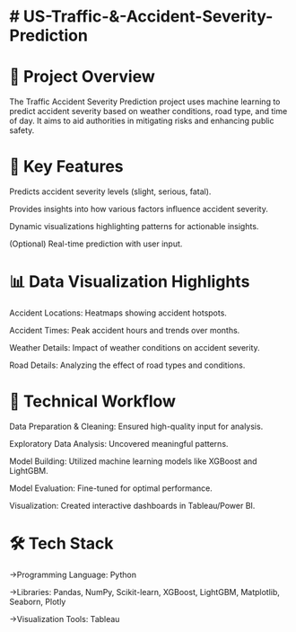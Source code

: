 # # US-Traffic-&-Accident-Severity-Prediction

# 🚀 Project Overview

The Traffic Accident Severity Prediction project uses machine learning to predict accident severity based on weather conditions, road type, and time of day. It aims to aid authorities in mitigating risks and enhancing public safety.

# 🌟 Key Features

Predicts accident severity levels (slight, serious, fatal).

Provides insights into how various factors influence accident severity.

Dynamic visualizations highlighting patterns for actionable insights.

(Optional) Real-time prediction with user input.

# 📊 Data Visualization Highlights

Accident Locations: Heatmaps showing accident hotspots.

Accident Times: Peak accident hours and trends over months.

Weather Details: Impact of weather conditions on accident severity.

Road Details: Analyzing the effect of road types and conditions.

# 🧠 Technical Workflow

Data Preparation & Cleaning: Ensured high-quality input for analysis.

Exploratory Data Analysis: Uncovered meaningful patterns.

Model Building: Utilized machine learning models like XGBoost and LightGBM.

Model Evaluation: Fine-tuned for optimal performance.

Visualization: Created interactive dashboards in Tableau/Power BI.

# 🛠️ Tech Stack

->Programming Language: Python

->Libraries: Pandas, NumPy, Scikit-learn, XGBoost, LightGBM, Matplotlib, Seaborn, Plotly

->Visualization Tools: Tableau


